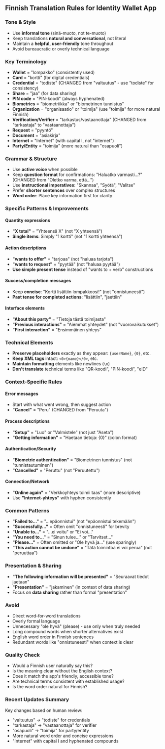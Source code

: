 ## Finnish Translation Rules for Identity Wallet App

### **Tone & Style**
- Use **informal tone** (sinä-muoto, not te-muoto)
- Keep translations **natural and conversational**, not literal
- Maintain a **helpful, user-friendly** tone throughout
- Avoid bureaucratic or overly technical language

### **Key Terminology**
- **Wallet** = "lompakko" (consistently used)
- **Card** = "kortti" (for digital credentials)
- **Credential** = "todiste" (CHANGED from "valtuutus" - use "todiste" for consistency)
- **Share** = "jaa" (for data sharing)
- **PIN code** = "PIN-koodi" (always hyphenated)
- **Biometrics** = "biometriikka" or "biometrinen tunnistus"
- **Organization** = "organisaatio" or "toimija" (use "toimija" for more natural Finnish)
- **Verification/Verifier** = "tarkastus/vastaanottaja" (CHANGED from "tarkastaja" to "vastaanottaja")
- **Request** = "pyyntö"
- **Document** = "asiakirja"
- **Internet** = "Internet" (with capital I, not "internet")
- **Party/Entity** = "toimija" (more natural than "osapuoli")

### **Grammar & Structure**
- Use **active voice** when possible
- Keep **question format** for confirmations: "Haluatko varmasti...?" (CHANGED from "Oletko varma, että...")
- Use **instructional imperatives**: "Skannaa", "Syötä", "Valitse"
- Prefer **shorter sentences** over complex structures
- **Word order**: Place key information first for clarity

### **Specific Patterns & Improvements**
#### **Quantity expressions**
- **"X total"** = "Yhteensä X" (not "X yhteensä")
- **Single items**: Simply "1 kortti" (not "1 kortti yhteensä")

#### **Action descriptions**
- **"wants to offer"** = "tarjoaa" (not "haluaa tarjota")
- **"wants to request"** = "pyytää" (not "haluaa pyytää")
- **Use simple present tense** instead of "wants to + verb" constructions

#### **Success/completion messages**
- Keep **concise**: "Kortti lisättiin lompakkoosi!" (not "onnistuneesti")
- **Past tense for completed actions**: "lisättiin", "jaettiin"

#### **Interface elements**
- **"About this party"** = "Tietoja tästä toimijasta"
- **"Previous interactions"** = "Aiemmat yhteydet" (not "vuorovaikutukset")
- **"First interaction"** = "Ensimmäinen yhteys"

### **Technical Elements**
- **Preserve placeholders** exactly as they appear: `{userName}`, `{0}`, etc.
- **Keep XML tags** intact: `<0>{name}</0>`, etc.
- **Maintain formatting** elements like newlines (`\n`)
- **Don't translate** technical terms like "QR-koodi", "PIN-koodi", "eID"

### **Context-Specific Rules**
#### **Error messages**
- Start with what went wrong, then suggest action
- **"Cancel"** = "Peru" (CHANGED from "Peruuta")

#### **Process descriptions**
- **"Setup"** = "Luo" or "Valmistele" (not just "Aseta")
- **"Getting information"** = "Haetaan tietoja: {0}" (colon format)

#### **Authentication/Security**
- **"Biometric authentication"** = "Biometrinen tunnistus" (not "tunnistautuminen")
- **"Cancelled"** = "Peruttu" (not "Peruutettu")

#### **Connection/Network**
- **"Online again"** = "Verkkoyhteys toimii taas" (more descriptive)
- Use **"Internet-yhteys"** with hyphen consistently

### **Common Patterns**
- **"Failed to..."** = "...epäonnistui" (not "epäonnistui tekemään")
- **"Successfully..."** = Often omit "onnistuneesti" for brevity
- **"Unable to..."** = "...ei voitu" or "Ei voi..."
- **"You need to..."** = "Sinun tulee..." or "Tarvitset..."
- **"Please..."** = Often omitted or "Ole hyvä ja..." (use sparingly)
- **"This action cannot be undone"** = "Tätä toimintoa ei voi perua" (not "peruuttaa")

### **Presentation & Sharing**
- **"The following information will be presented"** = "Seuraavat tiedot jaetaan"
- **"Presentation"** = "jakaminen" (in context of data sharing)
- Focus on **data sharing** rather than formal "presentation"

### **Avoid**
- Direct word-for-word translations
- Overly formal language
- Unnecessary "ole hyvä" (please) - use only when truly needed
- Long compound words when shorter alternatives exist
- English word order in Finnish sentences
- Redundant words like "onnistuneesti" when context is clear

### **Quality Check**
- Would a Finnish user naturally say this?
- Is the meaning clear without the English context?
- Does it match the app's friendly, accessible tone?
- Are technical terms consistent with established usage?
- Is the word order natural for Finnish?

### **Recent Updates Summary**
Key changes based on human review:
- "valtuutus" → "todiste" for credentials
- "tarkastaja" → "vastaanottaja" for verifier
- "osapuoli" → "toimija" for party/entity
- More natural word order and concise expressions
- "Internet" with capital I and hyphenated compounds